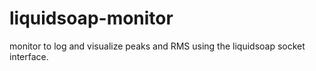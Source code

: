 # liquidsoap-monitor
monitor to log and visualize peaks and RMS using the liquidsoap socket interface.
